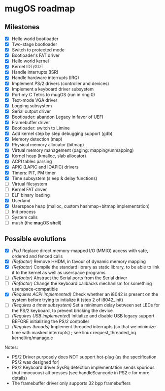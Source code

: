 # mugOS roadmap

## Milestones

- [X] Hello world bootloader
- [X] Two-stage bootloader
- [X] Switch to protected mode
- [X] Bootloader's FAT driver
- [X] Hello world kernel
- [X] Kernel IDT/GDT
- [X] Handle interrupts (ISR)
- [X] Handle hardware interrupts (IRQ)
- [X] Implement PS/2 drivers (controller and devices)
- [X] Implement a keyboard driver subsystem
- [X] Port my C Tetris to mugOS (run in ring 0)
- [X] Text-mode VGA driver
- [X] Logging subsystem
- [X] Serial output driver
- [X] Bootloader: abandon Legacy in favor of UEFI
- [X] Framebuffer driver
- [X] Bootloader: switch to Limine
- [X] Add kernel step by step debugging support (gdb)
- [X] Memory detection (map)
- [X] Physical memory allocator (bitmap)
- [X] Virtual memory management (paging: mapping/unmapping)
- [X] Kernel heap (kmalloc, slab allocator)
- [X] ACPI tables parsing
- [X] APIC (LAPIC and IOAPIC) drivers
- [X] Timers: PIT, PM timer
- [X] Time subsystem (sleep & delay functions)
- [ ] Virtual filesystem
- [ ] Kernel FAT driver
- [ ] ELF binary loading
- [X] Userland
- [X] Userspace heap (malloc, custom hashmap+bitmap implementation)
- [ ] Init process
- [ ] System calls
- [ ] mush (the **mu**gOS **sh**ell)

## Possible evolutions

- [X] *(Fix)* Replace direct memory-mapped I/O (MMIO) access with safe, ordered and fenced calls
- [X] *(Refactor)* Remove HHDM, in favour of dynamic memory mapping
- [X] *(Refactor)* Compile the standard library as static library, to be able to link it to the kernel as well as userspace programs
- [ ] *(Refactor)* Abstract the Serial ports from the Serial driver
- [ ] *(Refactor)* Change the keyboard callbacks mechanism for something userspace-compatible
- [X] *(Requires ACPI implemented)* Check whether an i8042 is present on the system before trying to intialize it (step 2 of i8042_init)
- [ ] *(Requires a timer subsystem)* Set a minimum delay between set LEDs for the PS/2 keyboard, to prevent bricking the device
- [ ] *(Requires USB implemented)* Initialize and disable USB legacy support BEFORE initializing the PS/2 controller
- [ ] *(Requires threads)* Implement threaded interrupts (so that we minimize time with masked interrupts) ; see linux request_threaded_irq kernel/irq/manage.c

Notes:
- PS/2 Driver purposely does NOT support hot-plug (as the specification PS/2 was designed for)
- PS/2 Keyboard driver SysRq detection implementation sends spurious (but innocuous) alt presses (see handleScancode in PS2.c for more details)
- The framebuffer driver only supports 32 bpp framebuffers
